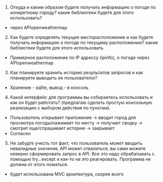 1. Откуда и каким образом будете получать информацию о погоде по конкретному городу? какие библиотеки будете для этого использовать?
- через APIopenweathermap
2. Как будете определять текущее месторасположение и как будете получать информацию о погоде по текущему расположению? какие библиотеки будете для этого использовать
- Примерное расположение по IP адрессу (ipinfo), о погоде через APIopenweathermap
3. Как планируете хранить историю результатов запросов и как планируете выводить ее пользователю?
- Хранение - sqlite, вывод - в консоль
4. Какой интерфейс для программы вы собираетесь использовать и как он будет работать? (предлагаю сделать простую консольную реализацию с выбором действия по пунктам).
- Пользователь открывает приложение -> вводит город для просмотра погоды/нажимает по месту -> получает сводку -> смотрит еще/спрашивает историю -> закрывает
- Согласен
5. Не забудте учесть тот факт, что пользователь может вводить невалидные значения, API может отвалиться, вы сами можете неверно сформировать запрос в API. Все это надо обрабатывать с помощью try...except и как-то на это реагировать. Программа не должна от этого ломаться.
- будет использована MVC архитектура, скорее всего